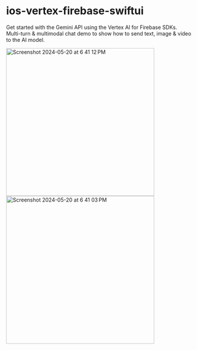 # ios-vertex-firebase-swiftui

Get started with the Gemini API using the Vertex AI for Firebase SDKs. Multi-turn & multimodal chat demo to show how to send text, image & video to the AI model.

<img width="400" alt="Screenshot 2024-05-20 at 6 41 12 PM" src="https://github.com/anupdsouza/ios-vertex-firebase-swiftui/assets/103429618/993a0b30-26d5-47f8-a35a-2c2b7d152a9b">
<img width="400" alt="Screenshot 2024-05-20 at 6 41 03 PM" src="https://github.com/anupdsouza/ios-vertex-firebase-swiftui/assets/103429618/5e26d42a-cfb1-404a-b8b3-0240b2a42f0d">
